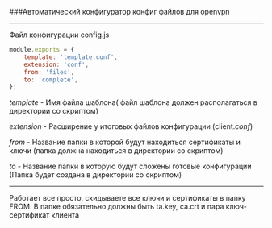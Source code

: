 ###Автоматический конфигуратор конфиг файлов для openvpn
___
Файл конфигурации config.js
```javascript
module.exports = {
    template: 'template.conf',
    extension: 'conf',
    from: 'files',
    to: 'complete',
};
```
*template* - Имя файла шаблона( файл шаблона должен располагаться в директории со скриптом)

*extension* - Расширение у итоговых файлов конфигурации (client._conf_)

*from* - Название папки в которой будут находиться сертификаты и ключи (папка должна находиться в директории со скриптом)

*to* - Название папки в которую будут сложены готовые конфигурации (Папка будет создана в директории со скриптом)

___
Работает все просто, скидываете все ключи и сертификаты в папку FROM.
В папке обязательно должны быть ta.key, ca.crt и пара ключ-сертификат клиента